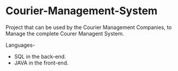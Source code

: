 # Courier-Management-System
Project that can be used by the Courier Management Companies, to Manage the complete Courer Managent System.

Languages-
* SQL in the back-end.
* JAVA in the front-end.
